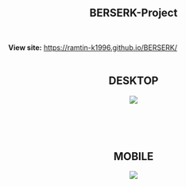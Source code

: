 <h2 align="center"> BERSERK-Project </h2> 
<br> 

**View site:** https://ramtin-k1996.github.io/BERSERK/
<br> <br>
<h2 align="center"> DESKTOP </h2> 

<p align="center"> <img src=https://github.com/ramtin-K1996/BERSERK-FlexBoxProject/blob/main/images/WebsiteGif.gif?raw=true /></p> 
<br> 
<br> 
<br> 
<h2 align="center"> MOBILE </h2> 

<p align="center"> <img src=https://media0.giphy.com/media/v1.Y2lkPTc5MGI3NjExbGppdGo0bzJqYWFjb256bmZtejNodGNtZ3V1amprdzB6cmxidWRiaiZlcD12MV9pbnRlcm5hbF9naWZfYnlfaWQmY3Q9Zw/qZmRpERM6jKRosHzhk/giphy.gif /></p> 
